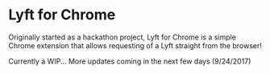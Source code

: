 # Lyft for Chrome
Originally started as a hackathon project, Lyft for Chrome is a simple Chrome extension that allows requesting of a Lyft straight from the browser!

Currently a WIP...
More updates coming in the next few days (9/24/2017)
